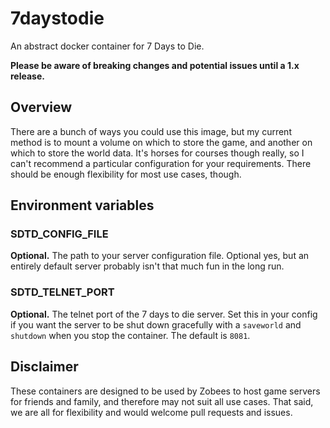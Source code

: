 # 7daystodie

An abstract docker container for 7 Days to Die.

**Please be aware of breaking changes and potential issues until a 1.x release.**

## Overview

There are a bunch of ways you could use this image, but my current method is to mount a volume on which to store the game, and another on which to store the world data.  It's horses for courses though really, so I can't recommend a particular configuration for your requirements.  There should be enough flexibility for most use cases, though.

## Environment variables

### SDTD_CONFIG_FILE

**Optional.**  The path to your server configuration file.  Optional yes, but an entirely default server probably isn't that much fun in the long run.

### SDTD_TELNET_PORT

**Optional.**  The telnet port of the 7 days to die server.  Set this in your config if you want the server to be shut down gracefully with a `saveworld` and `shutdown` when you stop the container.  The default is `8081`.

## Disclaimer

These containers are designed to be used by Zobees to host game servers for friends and family, and therefore may not suit all use cases.  That said, we are all for flexibility and would welcome pull requests and issues.
